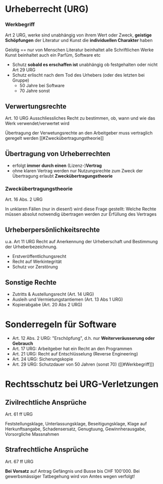 # Urheberrecht (URG)

### Werkbegriff

Art 2 URG, werke sind unabhängig von ihrem Wert oder Zweck, **geistige Schöpfungen** der Literatur und Kunst die **individuellen Charakter** haben

Geistig == nur von Menschen
Literatur beinhaltet alle Schriftlichen Werke
Kunst beinhaltet auch ein Parfüm, Software etc

- Schutz **sobald es erschaffen ist** unabhängig ob festgehalten oder nicht Art 29 URG
- Schutz erlischt nach dem Tod des Urhebers (oder des letzten bei Gruppe)
	- 50 Jahre bei Software
	- 70 Jahre sonst


## Verwertungsrechte

Art. 10 URG
Ausschliessliches Recht zu bestimmen, ob, wann und wie das Werk verwendet/verwertet wird

Übertragung der Verwetungsrechte an den Arbeitgeber muss vertraglich geregelt werden
	[[#Zweckübertragungstheorie]]


## Übertragung von Urheberrechten

- erfolgt **immer** **durch einen** (Lizenz-)**Vertrag**
- ohne klaren Vertrag werden nur Nutzungsrechte zum Zweck der Übertragung
erlaubt **Zweckübertragungstheorie**

### Zweckübertragungstheorie
Art. 16 Abs. 2 URG

In unklaren Fällen (nur in diesen!) wird diese Frage gestellt:
Welche Rechte müssen absolut notwendig übertragen werden zur Erfüllung des Vertrages

## Urheberpersönlichkeitsrechte

u.a. Art 11 URG
Recht auf Anerkennung der Urheberschaft und Bestimmung der Urheberbezeichnung.
- Erstveröffentlichungsrecht
- Recht auf Werkintegrität
- Schutz vor Zerstörung

## Sonstige Rechte

- Zutritts & Austellungsrecht (Art. 14 URG)
- Ausleih und Vermietungstantiemen (Art. 13 Abs 1 URG)
- Kopierabgabe (Art. 20 Abs 2 URG)


# Sonderregeln für Software

- Art. 12 Abs. 2 URG: "Erschöpfung", d.h. nur **Weiterveräusserung oder Gebrauch**
- Art. 17 URG: Arbeitgeber hat ein Recht an den Programmen
- Art. 21 URG: Recht auf Entschlüsselung (Reverse Engineering)
- Art. 24 URG: Sicherungskopie
- Art. 29 URG: Schutzdauer von 50 Jahren (sonst 70) ([[#Werkbegriff]])



# Rechtsschutz bei URG-Verletzungen


## Zivilrechtliche Ansprüche

Art. 61 ff URG

Feststellungsklage, Unterlassungsklage, Beseitigungsklage, Klage auf Herkunftsangabe,
Schadensersatz, Genugtuung, Gewinnherausgabe, Vorsorgliche Massnahmen
## Strafrechtliche Ansprüche

Art. 67 ff URG

**Bei Vorsatz** auf Antrag Gefängnis und Busse bis CHF 100'000.
Bei gewerbsmässiger Tatbegehung wird von Amtes wegen verfolgt!
